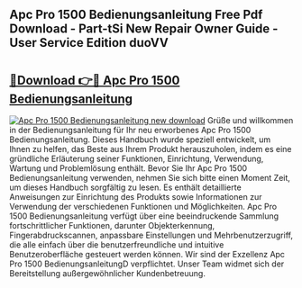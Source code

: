 ## Apc Pro 1500 Bedienungsanleitung Free Pdf Download - Part-tSi New Repair Owner Guide - User Service Edition duoVV

# <h2><a href="http://df0tuof.blite.top/?on=Apc+Pro+1500+Bedienungsanleitung">🔗Download 👉🔴 Apc Pro 1500 Bedienungsanleitung</a></h2>

[![Apc Pro 1500 Bedienungsanleitung new download](https://i.imgur.com/lujVjoI.png)](http://df0tuof.blite.top/?on=Apc+Pro+1500+Bedienungsanleitung)
Grüße und willkommen in der Bedienungsanleitung für Ihr neu erworbenes Apc Pro 1500 Bedienungsanleitung. Dieses Handbuch wurde speziell entwickelt, um Ihnen zu helfen, das Beste aus Ihrem Produkt herauszuholen, indem es eine gründliche Erläuterung seiner Funktionen, Einrichtung, Verwendung, Wartung und Problemlösung enthält. Bevor Sie Ihr Apc Pro 1500 Bedienungsanleitung verwenden, nehmen Sie sich bitte einen Moment Zeit, um dieses Handbuch sorgfältig zu lesen. Es enthält detaillierte Anweisungen zur Einrichtung des Produkts sowie Informationen zur Verwendung der verschiedenen Funktionen und Möglichkeiten. Apc Pro 1500 Bedienungsanleitung verfügt über eine beeindruckende Sammlung fortschrittlicher Funktionen, darunter Objekterkennung, Fingerabdruckscannen, anpassbare Einstellungen und Mehrbenutzerzugriff, die alle einfach über die benutzerfreundliche und intuitive Benutzeroberfläche gesteuert werden können. Wir sind der Exzellenz Apc Pro 1500 BedienungsanleitungD verpflichtet. Unser Team widmet sich der Bereitstellung außergewöhnlicher Kundenbetreuung.
